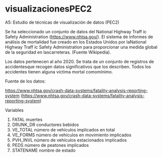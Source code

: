 # visualizacionesPEC2
A5: Estudio de técnicas de visualización de datos (PEC2)

Se ha seleccionado un conjunto de datos del National Highway Traff ic Safety Administration (https://www.nhtsa.gov/).
El sistema de informes de análisis de mortalidad fue creado en los Estados Unidos por laNational Highway Traff ic Safety Administration para proporcionar una medida global de la seguridad en lascarreteras. (Fuente Wikipedia). 

Los datos pertenecen al año 2020. Se trata de un conjunto de registros de accidentesque recogen datos significativos que los describen. Todos los accidentes tienen alguna víctima mortal comomínimo.

Fuente de los datos:

https://www.nhtsa.gov/crash-data-systems/fatality-analysis-reporting-system
(https://www.nhtsa.gov/crash-data-systems/fatality-analysis-reporting-system)

Variables

1. FATAL muertes
2. DRUNK_DR conductores bebidos
3. VE_TOTAL número de vehículos implicados en total 
4. VE_FORMS número de vehículos en movimiento implicados
5. PVH_INVL número de vehículos estacionados implicados
6. PEDS número de peatones implicados
7. STATENAME nombre de estado
